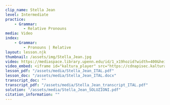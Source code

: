 ```yaml
---
clip_name: Stella Jean
level: Intermediate
practice: 
    - Grammar: 
        - Relative Pronouns
media: Video
index: 
    - Grammar: 
        - Pronouns | Relative
layout: lesson.njk
thumbnail: /assets/img/Stella_Jean.jpg
video: https://mediaspace.library.upenn.edu/id/1_x19hozid?width=400&height=285&playerId=52628472
video_embed: <iframe id="kaltura_player" src="https://cdnapisec.kaltura.com/p/1147242/sp/114724200/embedIframeJs/uiconf_id/9757771/partner_id/1147242?iframeembed=true&playerId=kaltura_player&entry_id=1_x19hozid&flashvars[streamerType]=auto&amp;flashvars[localizationCode]=en&amp;flashvars[sideBarContainer.plugin]=true&amp;flashvars[sideBarContainer.position]=left&amp;flashvars[sideBarContainer.clickToClose]=true&amp;flashvars[chapters.plugin]=true&amp;flashvars[chapters.layout]=vertical&amp;flashvars[chapters.thumbnailRotator]=false&amp;flashvars[streamSelector.plugin]=true&amp;flashvars[EmbedPlayer.SpinnerTarget]=videoHolder&amp;flashvars[dualScreen.plugin]=true&amp;flashvars[Kaltura.addCrossoriginToIframe]=true&amp;&wid=1_lcyro86b" width="400" height="285" allowfullscreen webkitallowfullscreen mozAllowFullScreen allow="autoplay *; fullscreen *; encrypted-media *" sandbox="allow-downloads allow-forms allow-same-origin allow-scripts allow-top-navigation allow-pointer-lock allow-popups allow-modals allow-orientation-lock allow-popups-to-escape-sandbox allow-presentation allow-top-navigation-by-user-activation" frameborder="0" title="Stella_Jean"></iframe>
lesson_pdf: "/assets/media/Stella_Jean_ITAL.pdf"
lesson_doc: "/assets/media/Stella_Jean_ITAL.docx"
transcript_doc: ""
transcript_pdf: "/assets/media/Stella_Jean_transcript_ITAL.pdf"
solution: "/assets/media/Stella_Jean_SOLUZIONI.pdf"
citation_information: ""
---
```


